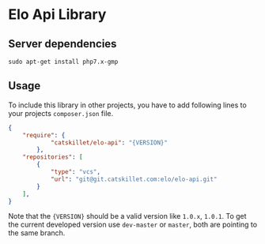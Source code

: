 # Elo Api Library

## Server dependencies
`sudo apt-get install php7.x-gmp`

## Usage
To include this library in other projects, you have to add 
following lines to your projects `composer.json` file.

```json
{
	"require": {
    		"catskillet/elo-api": "{VERSION}"
    	},
	"repositories": [
		{
			"type": "vcs",
			"url": "git@git.catskillet.com:elo/elo-api.git"
		}
	],
}
```

Note that the `{VERSION}` should be a valid version like `1.0.x`, `1.0.1`.
To get the current developed version use `dev-master` or `master`, both 
are pointing to the same branch.

